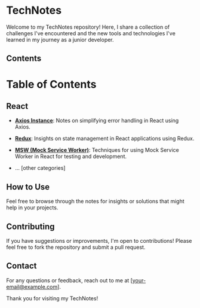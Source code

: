 # TechNotes

Welcome to my TechNotes repository! Here, I share a collection of challenges I've encountered and the new tools and technologies I've learned in my journey as a junior developer.

## Contents
# Table of Contents

## React
- [**Axios Instance**](https://github.com/WanxiaJaneYang/TechNotes/tree/main/React/axios%20instance): Notes on simplifying error handling in React using Axios.
- [**Redux**](https://github.com/WanxiaJaneYang/TechNotes/tree/main/React/redux): Insights on state management in React applications using Redux.
- [**MSW (Mock Service Worker)**](https://github.com/WanxiaJaneYang/TechNotes/tree/main/React/msw): Techniques for using Mock Service Worker in React for testing and development.

- ... [other categories]

## How to Use
Feel free to browse through the notes for insights or solutions that might help in your projects. 

## Contributing
If you have suggestions or improvements, I'm open to contributions! Please feel free to fork the repository and submit a pull request.

## Contact
For any questions or feedback, reach out to me at [your-email@example.com].

Thank you for visiting my TechNotes!

